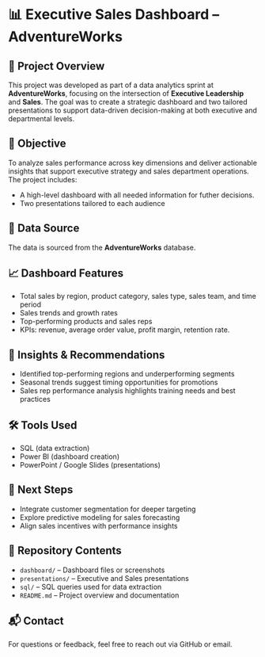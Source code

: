 # 📊 Executive Sales Dashboard – AdventureWorks

## 🏢 Project Overview
This project was developed as part of a data analytics sprint at **AdventureWorks**, focusing on the intersection of **Executive Leadership** and **Sales**. The goal was to create a strategic dashboard and two tailored presentations to support data-driven decision-making at both executive and departmental levels.

## 🎯 Objective
To analyze sales performance across key dimensions and deliver actionable insights that support executive strategy and sales department operations. The project includes:
- A high-level dashboard with all needed information for futher decisions.
- Two presentations tailored to each audience

## 🧩 Data Source
The data is sourced from the **AdventureWorks** database.

## 📈 Dashboard Features
- Total sales by region, product category, sales type, sales team, and time period
- Sales trends and growth rates
- Top-performing products and sales reps
- KPIs: revenue, average order value, profit margin, retention rate.

## 🧠 Insights & Recommendations
- Identified top-performing regions and underperforming segments
- Seasonal trends suggest timing opportunities for promotions
- Sales rep performance analysis highlights training needs and best practices

## 🛠️ Tools Used
- SQL (data extraction)
- Power BI (dashboard creation)
- PowerPoint / Google Slides (presentations)

## 🚀 Next Steps
- Integrate customer segmentation for deeper targeting
- Explore predictive modeling for sales forecasting
- Align sales incentives with performance insights

## 📂 Repository Contents
- `dashboard/` – Dashboard files or screenshots
- `presentations/` – Executive and Sales presentations
- `sql/` – SQL queries used for data extraction
- `README.md` – Project overview and documentation

## 📬 Contact
For questions or feedback, feel free to reach out via GitHub or email.
